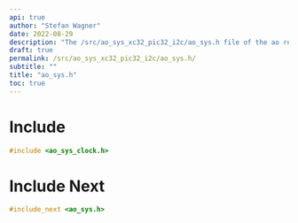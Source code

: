 ```yaml
---
api: true
author: "Stefan Wagner"
date: 2022-08-29
description: "The /src/ao_sys_xc32_pic32_i2c/ao_sys.h file of the ao real-time operating system."
draft: true
permalink: /src/ao_sys_xc32_pic32_i2c/ao_sys.h/
subtitle: ""
title: "ao_sys.h"
toc: true
---
```


# Include

```c
#include <ao_sys_clock.h>
```

# Include Next

```c
#include_next <ao_sys.h>
```


